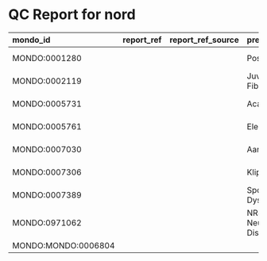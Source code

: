 
# QC Report for nord

| mondo_id            | report_ref   | report_ref_source   | preferred_name                            | preferred_name_source   | synonym_type                                    | subset                                         | subset_source   | subset_source2   | Source   | Check                                               |
|:--------------------|:-------------|:--------------------|:------------------------------------------|:------------------------|:------------------------------------------------|:-----------------------------------------------|:----------------|:-----------------|:---------|:----------------------------------------------------|
| MONDO:0001280       |              |                     | Posterior Uveitis                         |                         |                                                 |                                                |                 |                  | nord     | duplicate_scoped_synonym (oboInOwl:hasExactSynonym) |
| MONDO:0002119       |              |                     | Juvenile Ossifying Fibroma                |                         |                                                 |                                                |                 |                  | nord     | duplicate_scoped_synonym (oboInOwl:hasExactSynonym) |
| MONDO:0005731       |              |                     | Acanthocheilonemiasis                     |                         |                                                 |                                                |                 |                  | nord     | duplicate_scoped_synonym (oboInOwl:hasExactSynonym) |
| MONDO:0005761       |              |                     | Elephantiasis                             |                         |                                                 |                                                |                 |                  | nord     | duplicate_scoped_synonym (oboInOwl:hasBroadSynonym) |
| MONDO:0007030       |              |                     | Aarskog Syndrome                          |                         |                                                 |                                                |                 |                  | nord     | duplicate_scoped_synonym (oboInOwl:hasExactSynonym) |
| MONDO:0007306       |              |                     | Klippel-Feil Syndrome                     |                         |                                                 |                                                |                 |                  | nord     | duplicate_scoped_synonym (oboInOwl:hasBroadSynonym) |
| MONDO:0007389       |              |                     | Spondylothoracic Dysplasia                |                         |                                                 |                                                |                 |                  | nord     | duplicate_scoped_synonym (oboInOwl:hasExactSynonym) |
| MONDO:0971062       |              |                     | NR4A2-Related Neurodevelopmental Disorder |                         |                                                 |                                                |                 |                  | nord     | qc-trailing-whitespace (oboInOwl:hasExactSynonym)   |
| MONDO:MONDO:0006804 |              |                     |                                           |                         | http://purl.obolibrary.org/obo/mondo#NORD_LABEL | http://purl.obolibrary.org/obo/mondo#nord_rare |                 | MONDO:NORD       | nord     | MONDO:MONDO_pattern (IRI)                           |
